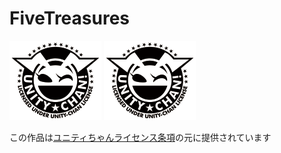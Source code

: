 # FiveTreasures
![この作品はユニティちゃんライセンス条項の元に提供されています](/UCL/LicenseLogo/Others/png/Light_Frame.png)
<img src="/UCL/LicenseLogo/Others/png/Light_Frame.png" alt="ユニティちゃんライセンス"><p>この作品は<a href="http://unity-chan.com/contents/license_jp/" target="_blank">ユニティちゃんライセンス条項</a>の元に提供されています</p>
